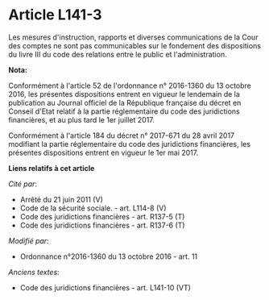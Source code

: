 # Article L141-3

Les mesures d'instruction, rapports et diverses communications de la Cour des comptes ne sont pas communicables sur le
fondement des dispositions du livre III du code des relations entre le public et l'administration.

**Nota:**

Conformément à l'article 52 de l'ordonnance n° 2016-1360 du 13 octobre 2016, les présentes dispositions entrent en vigueur le
lendemain de la publication au Journal officiel de la République française du décret en Conseil d'Etat relatif à la partie
réglementaire du code des juridictions financières, et au plus tard le 1er juillet 2017.

Conformément à l'article 184 du décret n° 2017-671 du 28 avril 2017 modifiant la partie réglementaire du code des
juridictions financières, les présentes dispositions entrent en vigueur le 1er mai 2017.

**Liens relatifs à cet article**

_Cité par_:

  - Arrêté du 21 juin 2011 (V)
  - Code de la sécurité sociale. - art. L114-8 (V)
  - Code des juridictions financières - art. R137-5 (T)
  - Code des juridictions financières - art. R137-6 (T)

_Modifié par_:

  - Ordonnance n°2016-1360 du 13 octobre 2016 - art. 11

_Anciens textes_:

  - Code des juridictions financières - art. L141-10 (VT)
